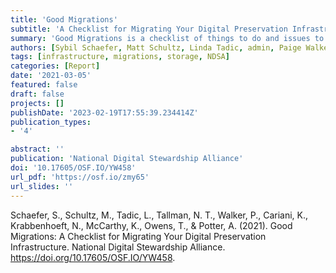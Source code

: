 ```yaml
---
title: 'Good Migrations'
subtitle: 'A Checklist for Migrating Your Digital Preservation Infrastructure'
summary: 'Good Migrations is a checklist of things to do and issues to think through before and after moving digital materials and metadata forward to new digital preservation systems/infrastructures.'
authors: [Sybil Schaefer, Matt Schultz, Linda Tadic, admin, Paige Walker, Karen Cariani, Nick Krabbenhoeft, Kevin McCarthy, Trevor Owens, Abbey Potter]
tags: [infrastructure, migrations, storage, NDSA]
categories: [Report]
date: '2021-03-05'
featured: false
draft: false
projects: []
publishDate: '2023-02-19T17:55:39.234414Z'
publication_types:
- '4'

abstract: ''
publication: 'National Digital Stewardship Alliance'
doi: '10.17605/OSF.IO/YW458'
url_pdf: 'https://osf.io/zmy65'
url_slides: ''
---
```

Schaefer, S., Schultz, M., Tadic, L., Tallman, N. T., Walker, P., Cariani, K., Krabbenhoeft, N., McCarthy, K., Owens, T., & Potter, A. (2021). Good Migrations: A Checklist for Migrating Your Digital Preservation Infrastructure. National Digital Stewardship Alliance. https://doi.org/10.17605/OSF.IO/YW458.